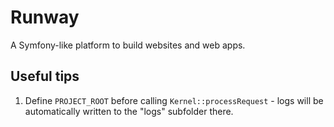 # Runway
A Symfony-like platform to build websites and web apps.

## Useful tips
 
1. Define `PROJECT_ROOT` before calling `Kernel::processRequest` - logs will be automatically written to the "logs" subfolder there.